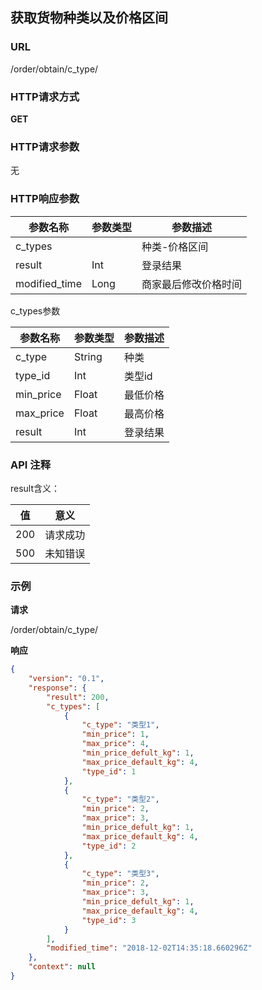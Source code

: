 ## 获取货物种类以及价格区间

### URL
/order/obtain/c_type/

### HTTP请求方式
__GET__


### HTTP请求参数

无

### HTTP响应参数

参数名称					|参数类型					|参数描述
------------------------|-----------------------|-------------------
c_types                 |                       | 种类-价格区间
result					| Int					| 登录结果
modified_time           | Long                  | 商家最后修改价格时间

c_types参数

参数名称					|参数类型					|参数描述
------------------------|-----------------------|-------------------
c_type                  | String                | 种类
type_id                 | Int                   | 类型id
min_price               | Float                 | 最低价格
max_price               | Float                 | 最高价格
result					| Int					| 登录结果


### API 注释

result含义：

值		|意义
--------|--------
200		|请求成功
500		|未知错误

### 示例

__请求__

/order/obtain/c_type/

__响应__

```json
{
    "version": "0.1",
    "response": {
        "result": 200,
        "c_types": [
            {
                "c_type": "类型1",
                "min_price": 1,
                "max_price": 4,
                "min_price_defult_kg": 1,
                "max_price_default_kg": 4,
                "type_id": 1
            },
            {
                "c_type": "类型2",
                "min_price": 2,
                "max_price": 3,
                "min_price_defult_kg": 1,
                "max_price_default_kg": 4,
                "type_id": 2
            },
            {
                "c_type": "类型3",
                "min_price": 2,
                "max_price": 3,
                "min_price_defult_kg": 1,
                "max_price_default_kg": 4,
                "type_id": 3
            }
        ],
        "modified_time": "2018-12-02T14:35:18.660296Z"
    },
    "context": null
}
```
